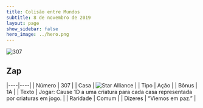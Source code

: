 ```yaml
---
title: Colisão entre Mundos
subtitle: 8 de novembro de 2019
layout: page
show_sidebar: false
hero_image: ../hero.png
---
```


![307](https://cdn.keyforgegame.com/media/card_front/pt/452_307_35FHXGRH97X5_pt.png)

## Zap

|----|----|
| Número | 307 |
| Casa | ![Star Alliance](https://archonarcana.com/images/thumb/7/7d/Star_Alliance.png/22px-Star_Alliance.png "Aliança Estelar") |
| Tipo | Ação |
| Bônus | 1A |
| Texto | Jogar: Cause 1D a uma criatura para cada casa representada por criaturas em jogo. |
| Raridade | Comum |
| Dizeres | “Viemos em paz.” |
